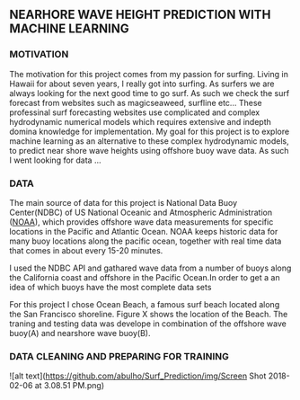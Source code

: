 ## NEARHORE WAVE HEIGHT PREDICTION WITH MACHINE LEARNING

### MOTIVATION
The motivation for this project comes from my passion for surfing. Living in Hawaii for about seven years, I really got into surfing. As surfers we are always looking for the next good time to go surf. As such we check the surf forecast from websites such as magicseaweed, surfline etc... These professinal surf forecasting websites use complicated and complex hydrodynamic numerical models which requires extensive and indepth domina knowledge for implementation. My goal for this project is to explore machine learning as an alternative to these complex hydrodynamic models, to predict near shore wave heights using offshore buoy wave data. As such I went looking for data ...

### DATA
The main source of data for this project is National Data Buoy Center(NDBC) of US National Oceanic and Atmospheric Administration ([NOAA](http://www.ndbc.noaa.gov/)), which provides offshore wave data measurements for specific locations in the Pacific and Atlantic Ocean. NOAA keeps historic data for many buoy locations along the pacific ocean, together with real time data that comes in about every 15-20 minutes.

I used the NDBC API and gathared wave data from a number of buoys along the California coast and offshore in the Pacific Ocean.In order to get a an idea of which buoys have the most complete data sets

For this project I chose Ocean Beach, a famous surf beach located along the  San Francisco shoreline. Figure X shows the location of the Beach. The traning and testing data was develope in combination of the offshore wave buoy(A) and nearshore wave buoy(B).

### DATA CLEANING AND PREPARING FOR TRAINING
![alt text](https://github.com/abulho/Surf_Prediction/img/Screen Shot 2018-02-06 at 3.08.51 PM.png)













